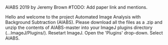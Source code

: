 AIABS 2019 by Jeremy Brown
#TODO: Add paper link and mentions.

Hello and welcome to the project Automated Image Analysis with Background Subtraction (AIABS).
Please download all the files as a .zip and unzip the contents of AIABS-master into your ImageJ plugins directory (...ImageJ/Plugins/).
Resetart ImageJ.
Open the 'Plugins' drop-down.
Select AIABS.
